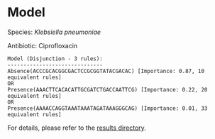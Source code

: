 
# Model

Species: *Klebsiella pneumoniae*

Antibiotic: Ciprofloxacin

```
Model (Disjunction - 3 rules):
------------------------------
Absence(ACCCGCACGGCGACTCCGCGGTATACGACAC) [Importance: 0.87, 10 equivalent rules]
OR
Presence(AAACTTCACACATTGCGATCTGACCAATTCG) [Importance: 0.22, 20 equivalent rules]
OR
Presence(AAAACCAGGTAAATAAATAGATAAAGGGCAG) [Importance: 0.01, 33 equivalent rules]

```

For details, please refer to the [results directory](../../../../../results/scm_b/klebsiella%20pneumoniae/ciprofloxacin/repeat_2/).

